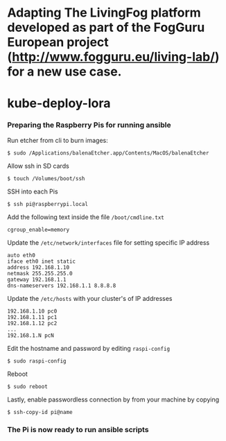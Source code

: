 # Adapting The LivingFog platform developed as part of the FogGuru European project (http://www.fogguru.eu/living-lab/) for a new use case.
# kube-deploy-lora
### Preparing the Raspberry Pis for running ansible

Run etcher from cli to burn images:
```
$ sudo /Applications/balenaEtcher.app/Contents/MacOS/balenaEtcher
```

Allow ssh in SD cards
```
$ touch /Volumes/boot/ssh
```

SSH into each Pis
```
$ ssh pi@raspberrypi.local
```

Add the following text inside the file `/boot/cmdline.txt`
```
cgroup_enable=memory
```

Update the `/etc/network/interfaces` file for setting specific IP address
```
auto eth0
iface eth0 inet static
address 192.168.1.10
netmask 255.255.255.0
gateway 192.168.1.1
dns-nameservers 192.168.1.1 8.8.8.8
```

Update the `/etc/hosts` with your cluster's of IP addresses
```
192.168.1.10 pc0
192.168.1.11 pc1
192.168.1.12 pc2
...
192.168.1.N pcN
```

Edit the hostname and password by editing `raspi-config`
```
$ sudo raspi-config
```

Reboot
```
$ sudo reboot
```

Lastly, enable passwordless connection by from your machine by copying 
```
$ ssh-copy-id pi@name
```

### The Pi is now ready to run ansible scripts
